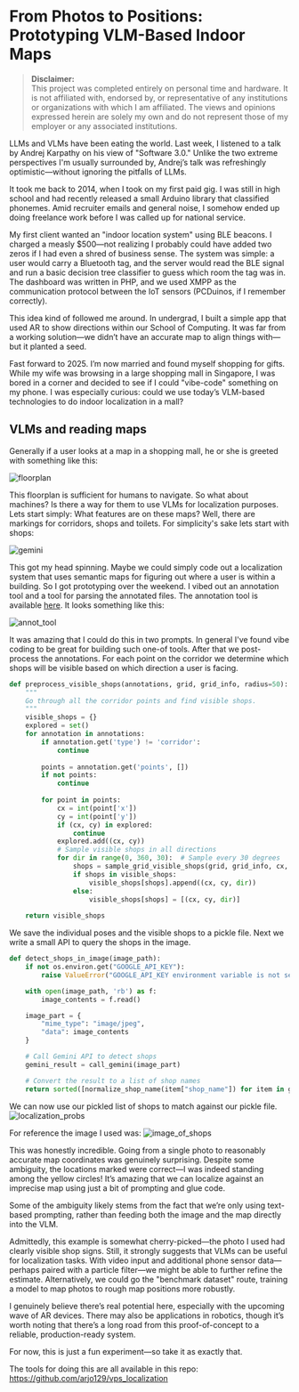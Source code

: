 # From Photos to Positions: Prototyping VLM-Based Indoor Maps

> **Disclaimer:**  
> This project was completed entirely on personal time and hardware. It is not 
> affiliated with, endorsed by, or representative of any institutions
> or organizations with which I am affiliated. The views and opinions expressed herein 
> are solely my own and do not represent those of my employer or any associated institutions.

LLMs and VLMs have been eating the world. Last week, I listened to a talk by Andrej Karpathy on his view of "Software 3.0." Unlike the two extreme perspectives I'm usually surrounded by, Andrej’s talk was refreshingly optimistic—without ignoring the pitfalls of LLMs.

It took me back to 2014, when I took on my first paid gig. I was still in high school and had recently released a small Arduino library that classified phonemes. Amid recruiter emails and general noise, I somehow ended up doing freelance work before I was called up for national service.

My first client wanted an "indoor location system" using BLE beacons. I charged a measly $500—not realizing I probably could have added two zeros if I had even a shred of business sense. The system was simple: a user would carry a Bluetooth tag, and the server would read the BLE signal and run a basic decision tree classifier to guess which room the tag was in. The dashboard was written in PHP, and we used XMPP as the communication protocol between the IoT sensors (PCDuinos, if I remember correctly).

This idea kind of followed me around. In undergrad, I built a simple app that used AR to show directions within our School of Computing. It was far from a working solution—we didn’t have an accurate map to align things with—but it planted a seed.

Fast forward to 2025. I’m now married and found myself shopping for gifts. While my wife was browsing in a large shopping mall in Singapore, I was bored in a corner and decided to see if I could "vibe-code" something on my phone. I was especially curious: could we use today’s VLM-based technologies to do indoor localization in a mall?

## VLMs and reading maps

Generally if a user looks at a map in a shopping mall, he or she is greeted with something like this:

![floorplan](test_floorplan.webp)

This floorplan is sufficient for humans to navigate. So what about machines? Is there a way for them to use VLMs 
for localization purposes. Lets start simply: What features are on these maps? Well, there are markings for corridors,
shops and toilets. For simplicity's sake lets start with shops:

![gemini](docs/images/gemini_convo.png)

This got my head spinning. Maybe we could simply code out a localization system that uses semantic maps for
figuring out where a user is within a building. So I got prototyping over the weekend. I vibed out an annotation tool
and a tool for parsing the annotated files. The annotation tool is available [here](editor/corridor_annotation.html).
It looks something like this:

![annot_tool](docs/images/floorplan_annotator.png)

It was amazing that I could do this in two prompts. In general I've found vibe coding to be great for building such one-of tools. After that we post-process the annotations. For each point on the corridor we determine which shops will be visible based on which direction a user is facing.

```python
def preprocess_visible_shops(annotations, grid, grid_info, radius=50):
    """
    Go through all the corridor points and find visible shops.
    """
    visible_shops = {}
    explored = set()
    for annotation in annotations:
        if annotation.get('type') != 'corridor':
            continue
        
        points = annotation.get('points', [])
        if not points:
            continue
        
        for point in points:
            cx = int(point['x'])
            cy = int(point['y'])
            if (cx, cy) in explored:
                continue
            explored.add((cx, cy))
            # Sample visible shops in all directions
            for dir in range(0, 360, 30):  # Sample every 30 degrees
                shops = sample_grid_visible_shops(grid, grid_info, cx, cy, dir, fov=50, radius=radius)
                if shops in visible_shops:
                    visible_shops[shops].append((cx, cy, dir))
                else:
                    visible_shops[shops] = [(cx, cy, dir)]
    
    return visible_shops
```
We save the individual poses and the visible shops to a pickle file.
Next we write a small API to query the shops in the image.

```python
def detect_shops_in_image(image_path):
    if not os.environ.get("GOOGLE_API_KEY"):
        raise ValueError("GOOGLE_API_KEY environment variable is not set.")

    with open(image_path, 'rb') as f:
        image_contents = f.read()

    image_part = {
        "mime_type": "image/jpeg",
        "data": image_contents
    }

    # Call Gemini API to detect shops
    gemini_result = call_gemini(image_part)

    # Convert the result to a list of shop names
    return sorted([normalize_shop_name(item["shop_name"]) for item in gemini_result])
```
We can now use our pickled list of shops to match against our pickle file.
![localization_probs](docs/images/localization_probability.png)

For reference the image I used was:
![image_of_shops](test.jpg)

This was honestly incredible. Going from a single photo to reasonably accurate map coordinates was genuinely surprising. Despite some ambiguity, the locations marked were correct—I was indeed standing among the yellow circles! It’s amazing that we can localize against an imprecise map using just a bit of prompting and glue code.

Some of the ambiguity likely stems from the fact that we’re only using text-based prompting, rather than feeding both the image and the map directly into the VLM.

Admittedly, this example is somewhat cherry-picked—the photo I used had clearly visible shop signs. Still, it strongly suggests that VLMs can be useful for localization tasks. With video input and additional phone sensor data—perhaps paired with a particle filter—we might be able to further refine the estimate. Alternatively, we could go the "benchmark dataset" route, training a model to map photos to rough map positions more robustly.

I genuinely believe there’s real potential here, especially with the upcoming wave of AR devices. There may also be applications in robotics, though it’s worth noting that there’s a long road from this proof-of-concept to a reliable, production-ready system.

For now, this is just a fun experiment—so take it as exactly that.

The tools for doing this are all available in this repo: https://github.com/arjo129/vps_localization